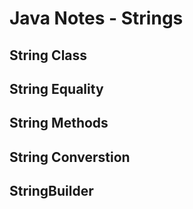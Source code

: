 # Java Notes - Strings

## String Class

## String Equality

## String Methods

## String Converstion

## StringBuilder
